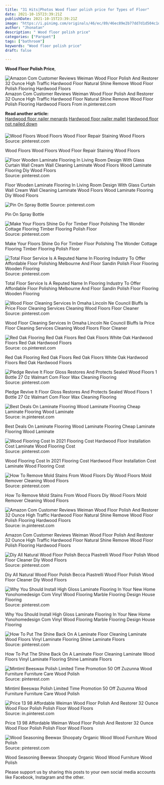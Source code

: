 ```yaml
---
title: "31 Hits|Photos Wood floor polish price for Types of Floor"
date: 2021-10-15T23:39:21Z
publishDate: 2021-10-15T23:39:21Z
image: "https://i.pinimg.com/originals/46/ec/89/46ec89e2b77dd7d1d504c1de157a91c0.jpg"
author: "Jhonatan"
description: " Wood floor polish price"
categories: ["Parquet"]
tags: ["bathroom"]
keywords: "Wood floor polish price"
draft: false

---
```

<!-- Head tag Code -->
**Wood Floor Polish Price**, 

![Amazon Com Customer Reviews Weiman Wood Floor Polish And Restorer 32 Ounce High Traffic Hardwood Floor Natural Shine Remove Wood Floor Polish Flooring Hardwood Floors](https://i.pinimg.com/originals/2d/b3/99/2db399537008f3e68ab11ffdc95232b6.jpg "Amazon Com Customer Reviews Weiman Wood Floor Polish And Restorer 32 Ounce High Traffic Hardwood Floor Natural Shine Remove Wood Floor Polish Flooring Hardwood Floors")
Amazon Com Customer Reviews Weiman Wood Floor Polish And Restorer 32 Ounce High Traffic Hardwood Floor Natural Shine Remove Wood Floor Polish Flooring Hardwood Floors From in.pinterest.com

**Read another article:**  
[Hardwood floor nailer menards](/hardwood-floor-nailer-menards/)
[Hardwood floor nailer mallet](/hardwood-floor-nailer-mallet/)
[Hardwood floor not nailed down](/hardwood-floor-not-nailed-down/)




### 

 


![Wood Floors Wood Floors Wood Floor Repair Staining Wood Floors](https://i.pinimg.com/originals/fd/8d/f2/fd8df28a76865f7285a7cbe642d361dc.jpg "Wood Floors Wood Floors Wood Floor Repair Staining Wood Floors")
Source: pinterest.com

Wood Floors Wood Floors Wood Floor Repair Staining Wood Floors  

![Floor Wooden Laminate Flooring In Living Room Design With Glass Curtain Wall Cream Wall Cleaning Laminate Wood Floors Wood Laminate Flooring Diy Wood Floors](https://i.pinimg.com/originals/c1/10/22/c1102238ccb2518142a1009b65c4dc45.jpg "Floor Wooden Laminate Flooring In Living Room Design With Glass Curtain Wall Cream Wall Cleaning Laminate Wood Floors Wood Laminate Flooring Diy Wood Floors")
Source: pinterest.com

Floor Wooden Laminate Flooring In Living Room Design With Glass Curtain Wall Cream Wall Cleaning Laminate Wood Floors Wood Laminate Flooring Diy Wood Floors  

![Pin On Spray Bottle](https://i.pinimg.com/originals/a3/ef/5a/a3ef5a9ebe14d418356caf9efd9bcdc5.jpg "Pin On Spray Bottle")
Source: pinterest.com

Pin On Spray Bottle  

![Make Your Floors Shine Go For Timber Floor Polishing The Wonder Cottage Flooring Timber Flooring Polish Floor](https://i.pinimg.com/474x/7f/64/6f/7f646f35dbd744cffdcbfd2f87cd7043.jpg "Make Your Floors Shine Go For Timber Floor Polishing The Wonder Cottage Flooring Timber Flooring Polish Floor")
Source: pinterest.com

Make Your Floors Shine Go For Timber Floor Polishing The Wonder Cottage Flooring Timber Flooring Polish Floor  

![Total Floor Service Is A Reputed Name In Flooring Industry To Offer Affordable Floor Polishing Melbourne And Floor Sandin Polish Floor Flooring Wooden Flooring](https://i.pinimg.com/736x/53/4a/f4/534af4d15ac75cff24d023a637e93d41--melbourne-flooring.jpg "Total Floor Service Is A Reputed Name In Flooring Industry To Offer Affordable Floor Polishing Melbourne And Floor Sandin Polish Floor Flooring Wooden Flooring")
Source: pinterest.com

Total Floor Service Is A Reputed Name In Flooring Industry To Offer Affordable Floor Polishing Melbourne And Floor Sandin Polish Floor Flooring Wooden Flooring  

![Wood Floor Cleaning Services In Omaha Lincoln Ne Council Bluffs Ia Price Floor Cleaning Services Cleaning Wood Floors Floor Cleaner](https://i.pinimg.com/600x315/e5/00/ee/e500ee2f1e41df0c1cc20c979eca1a90.jpg "Wood Floor Cleaning Services In Omaha Lincoln Ne Council Bluffs Ia Price Floor Cleaning Services Cleaning Wood Floors Floor Cleaner")
Source: pinterest.com

Wood Floor Cleaning Services In Omaha Lincoln Ne Council Bluffs Ia Price Floor Cleaning Services Cleaning Wood Floors Floor Cleaner  

![Red Oak Flooring Red Oak Floors Red Oak Floors White Oak Hardwood Floors Red Oak Hardwood Floors](https://i.pinimg.com/originals/c1/4b/17/c14b176fe4da430eda43ed6fee885e74.jpg "Red Oak Flooring Red Oak Floors Red Oak Floors White Oak Hardwood Floors Red Oak Hardwood Floors")
Source: co.pinterest.com

Red Oak Flooring Red Oak Floors Red Oak Floors White Oak Hardwood Floors Red Oak Hardwood Floors  

![Pledge Revive It Floor Gloss Restores And Protects Sealed Wood Floors 1 Bottle 27 Oz Walmart Com Floor Wax Cleaning Flooring](https://i.pinimg.com/474x/54/0c/5c/540c5c1c2c308c3a0a3ab05a8c590601.jpg "Pledge Revive It Floor Gloss Restores And Protects Sealed Wood Floors 1 Bottle 27 Oz Walmart Com Floor Wax Cleaning Flooring")
Source: pinterest.com

Pledge Revive It Floor Gloss Restores And Protects Sealed Wood Floors 1 Bottle 27 Oz Walmart Com Floor Wax Cleaning Flooring  

![Best Deals On Laminate Flooring Wood Laminate Flooring Cheap Laminate Flooring Wood Laminate](https://i.pinimg.com/originals/4d/8b/51/4d8b5112736a87ce3bf390a1f27396fc.jpg "Best Deals On Laminate Flooring Wood Laminate Flooring Cheap Laminate Flooring Wood Laminate")
Source: in.pinterest.com

Best Deals On Laminate Flooring Wood Laminate Flooring Cheap Laminate Flooring Wood Laminate  

![Wood Flooring Cost In 2021 Flooring Cost Hardwood Floor Installation Cost Laminate Wood Flooring Cost](https://i.pinimg.com/originals/3e/4e/db/3e4edbcae1349cfd3f1b232583775083.jpg "Wood Flooring Cost In 2021 Flooring Cost Hardwood Floor Installation Cost Laminate Wood Flooring Cost")
Source: pinterest.com

Wood Flooring Cost In 2021 Flooring Cost Hardwood Floor Installation Cost Laminate Wood Flooring Cost  

![How To Remove Mold Stains From Wood Floors Diy Wood Floors Mold Remover Cleaning Wood Floors](https://i.pinimg.com/originals/26/93/11/269311f471e9e4c61d13578edcef0e3e.jpg "How To Remove Mold Stains From Wood Floors Diy Wood Floors Mold Remover Cleaning Wood Floors")
Source: pinterest.com

How To Remove Mold Stains From Wood Floors Diy Wood Floors Mold Remover Cleaning Wood Floors  

![Amazon Com Customer Reviews Weiman Wood Floor Polish And Restorer 32 Ounce High Traffic Hardwood Floor Natural Shine Remove Wood Floor Polish Flooring Hardwood Floors](https://i.pinimg.com/originals/2d/b3/99/2db399537008f3e68ab11ffdc95232b6.jpg "Amazon Com Customer Reviews Weiman Wood Floor Polish And Restorer 32 Ounce High Traffic Hardwood Floor Natural Shine Remove Wood Floor Polish Flooring Hardwood Floors")
Source: in.pinterest.com

Amazon Com Customer Reviews Weiman Wood Floor Polish And Restorer 32 Ounce High Traffic Hardwood Floor Natural Shine Remove Wood Floor Polish Flooring Hardwood Floors  

![Diy All Natural Wood Floor Polish Becca Piastrelli Wood Floor Polish Wood Floor Cleaner Diy Wood Floors](https://i.pinimg.com/originals/8d/8f/a6/8d8fa6becf4116e91c56b540934525fa.jpg "Diy All Natural Wood Floor Polish Becca Piastrelli Wood Floor Polish Wood Floor Cleaner Diy Wood Floors")
Source: pinterest.com

Diy All Natural Wood Floor Polish Becca Piastrelli Wood Floor Polish Wood Floor Cleaner Diy Wood Floors  

![Why You Should Install High Gloss Laminate Flooring In Your New Home Yonohomedesign Com Vinyl Wood Flooring Marble Flooring Design House Flooring](https://i.pinimg.com/736x/71/e4/c5/71e4c5d028f5567f2ea9153064626f1a.jpg "Why You Should Install High Gloss Laminate Flooring In Your New Home Yonohomedesign Com Vinyl Wood Flooring Marble Flooring Design House Flooring")
Source: pinterest.com

Why You Should Install High Gloss Laminate Flooring In Your New Home Yonohomedesign Com Vinyl Wood Flooring Marble Flooring Design House Flooring  

![How To Put The Shine Back On A Laminate Floor Cleaning Laminate Wood Floors Vinyl Laminate Flooring Shine Laminate Floors](https://i.pinimg.com/originals/3e/e4/12/3ee412b891c05a499350253d1a7aa7b3.jpg "How To Put The Shine Back On A Laminate Floor Cleaning Laminate Wood Floors Vinyl Laminate Flooring Shine Laminate Floors")
Source: pinterest.com

How To Put The Shine Back On A Laminate Floor Cleaning Laminate Wood Floors Vinyl Laminate Flooring Shine Laminate Floors  

![Mintiml Beeswax Polish Limited Time Promotion 50 Off Zuzunna Wood Furniture Furniture Care Wood Polish](https://i.pinimg.com/originals/2a/fc/18/2afc182e606b8f7b549a2ab5f1beb02b.jpg "Mintiml Beeswax Polish Limited Time Promotion 50 Off Zuzunna Wood Furniture Furniture Care Wood Polish")
Source: pinterest.com

Mintiml Beeswax Polish Limited Time Promotion 50 Off Zuzunna Wood Furniture Furniture Care Wood Polish  

![Price 13 98 Affordable Weiman Wood Floor Polish And Restorer 32 Ounce Wood Floor Polish Polish Floor Wood Floors](https://i.pinimg.com/736x/e1/58/41/e1584142f82391f1a346a0192fe2c930.jpg "Price 13 98 Affordable Weiman Wood Floor Polish And Restorer 32 Ounce Wood Floor Polish Polish Floor Wood Floors")
Source: in.pinterest.com

Price 13 98 Affordable Weiman Wood Floor Polish And Restorer 32 Ounce Wood Floor Polish Polish Floor Wood Floors  

![Wood Seasoning Beewax Shoopaty Organic Wood Wood Furniture Wood Polish](https://i.pinimg.com/originals/46/ec/89/46ec89e2b77dd7d1d504c1de157a91c0.jpg "Wood Seasoning Beewax Shoopaty Organic Wood Wood Furniture Wood Polish")
Source: pinterest.com

Wood Seasoning Beewax Shoopaty Organic Wood Wood Furniture Wood Polish  

Please support us by sharing this posts to your own social media accounts like Facebook, Instagram and the other.

